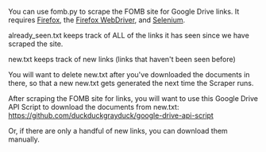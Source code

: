 You can use fomb.py to scrape the FOMB site for Google Drive links.
It requires [Firefox](https://www.mozilla.org/en-US/firefox/new/), the [Firefox WebDriver](https://github.com/mozilla/geckodriver/releases), and [Selenium](https://selenium-python.readthedocs.io/installation.html). 
 
already_seen.txt keeps track of ALL of the links it has seen since we have scraped the site. 

new.txt keeps track of new links (links that haven't been seen before)
 
You will want to delete new.txt after you've downloaded the documents in there, so that a new
new.txt gets generated the next time the Scraper runs. 

After scraping the FOMB site for links, you will want to use this Google Drive API Script to download the documents from new.txt:
https://github.com/duckduckgrayduck/google-drive-api-script

Or, if there are only a handful of new links, you can download them manually. 
